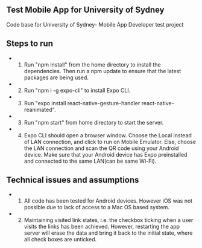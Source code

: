 ## Test Mobile App for University of Sydney ##

Code base for University of Sydney- Mobile App Developer test project

## Steps to run

- 1. Run "npm install" from the home directory to install the dependencies. Then run a npm update to ensure that the latest packages are being used.
- 2. Run "npm i -g expo-cli" to install Expo CLI.
- 3. Run "expo install react-native-gesture-handler react-native-reanimated".
- 3. Run "npm start" from home directory to start the server.
- 4. Expo CLI should open a browser window. Choose the Local instead of LAN connection, and click to run on Mobile Emulator. Else, choose the LAN connection and scan the QR code using your Android device. Make sure that your Android device has Expo preinstalled and connected to the same LAN(can be same Wi-Fi).

## Technical issues and assumptions

- 1. All code has been tested for Android devices. However iOS was not possible due to lack of access to a Mac OS based system.
- 2. Maintaining visited link states, i.e. the checkbox ticking when a user visits the links has been achieved. However, restarting the app server will erase the data and bring it back to the initial state, where all check boxes are unticked.